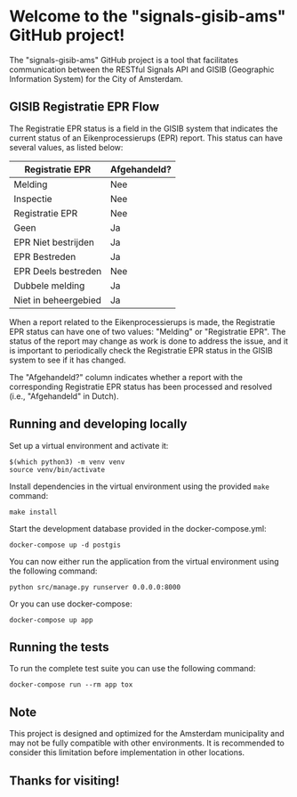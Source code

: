 # Welcome to the "signals-gisib-ams" GitHub project!

The "signals-gisib-ams" GitHub project is a tool that facilitates communication between the RESTful Signals API and 
GISIB (Geographic Information System) for the City of Amsterdam.

## GISIB Registratie EPR Flow

The Registratie EPR status is a field in the GISIB system that indicates the current status of an Eikenprocessierups (EPR) report. This status can have several values, as listed below:

| Registratie EPR      | Afgehandeld? |
|----------------------|--------------|
| Melding              | Nee          |
| Inspectie            | Nee          |
| Registratie EPR      | Nee          |
| Geen                 | Ja           |
| EPR Niet bestrijden  | Ja           |
| EPR Bestreden        | Ja           |
| EPR Deels bestreden  | Nee          |
| Dubbele melding      | Ja           |
| Niet in beheergebied | Ja           |

When a report related to the Eikenprocessierups is made, the Registratie EPR status can have one of two values: "Melding" or "Registratie EPR". The status of the report may change as work is done to address the issue, and it is important to periodically check the Registratie EPR status in the GISIB system to see if it has changed.

The "Afgehandeld?" column indicates whether a report with the corresponding Registratie EPR status has been processed and resolved (i.e., "Afgehandeld" in Dutch).

## Running and developing locally

Set up a virtual environment and activate it:

```shell
$(which python3) -m venv venv
source venv/bin/activate
```

Install dependencies in the virtual environment using the provided `make` command:

```shell
make install
```

Start the development database provided in the docker-compose.yml:

```shell
docker-compose up -d postgis
```

You can now either run the application from the virtual environment using the following command:

```shell
python src/manage.py runserver 0.0.0.0:8000
```

Or you can use docker-compose:

```shell
docker-compose up app
```

## Running the tests

To run the complete test suite you can use the following command:

```shell
docker-compose run --rm app tox
```

## Note
This project is designed and optimized for the Amsterdam municipality and may not be fully compatible with other 
environments. It is recommended to consider this limitation before implementation in other locations.

## Thanks for visiting!
